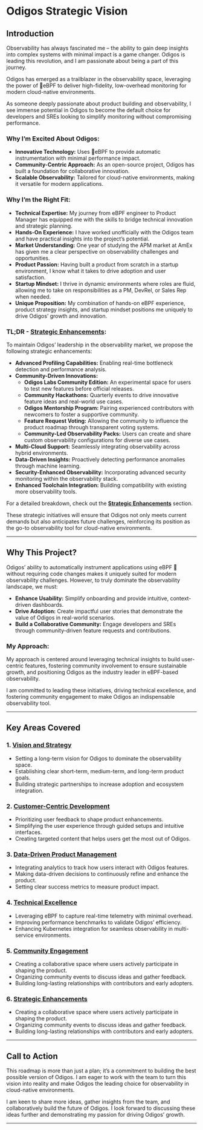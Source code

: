 # **Odigos Strategic Vision**  

## **Introduction**  
Observability has always fascinated me – the ability to gain deep insights into complex systems with minimal impact is a game changer. Odigos is leading this revolution, and I am passionate about being a part of this journey.  

Odigos has emerged as a trailblazer in the observability space, leveraging the power of 🐝eBPF to deliver high-fidelity, low-overhead monitoring for modern cloud-native environments.  

As someone deeply passionate about product building and observability, I see immense potential in Odigos to become the default choice for developers and SREs looking to simplify monitoring without compromising performance.  

### **Why I’m Excited About Odigos:**  
- **Innovative Technology:** Uses 🐝eBPF to provide automatic instrumentation with minimal performance impact.  
- **Community-Centric Approach:** As an open-source project, Odigos has built a foundation for collaborative innovation.  
- **Scalable Observability:** Tailored for cloud-native environments, making it versatile for modern applications.  

### **Why I’m the Right Fit:**  
- **Technical Expertise:** My journey from eBPF engineer to Product Manager has equipped me with the skills to bridge technical innovation and strategic planning.  
- **Hands-On Experience:** I have worked unofficially with the Odigos team and have practical insights into the project’s potential.  
- **Market Understanding:** One year of studying the APM market at AmEx has given me a clear perspective on observability challenges and opportunities.  
- **Product Passion:** Having built a product from scratch in a startup environment, I know what it takes to drive adoption and user satisfaction.  
- **Startup Mindset:** I thrive in dynamic environments where roles are fluid, allowing me to take on responsibilities as a PM, DevRel, or Sales Rep when needed.  
- **Unique Proposition:** My combination of hands-on eBPF experience, product strategy insights, and startup mindset positions me uniquely to drive Odigos’ growth and innovation.  


### **TL;DR - [Strategic Enhancements](./StrategicEnhancements.md):**  
To maintain Odigos’ leadership in the observability market, we propose the following strategic enhancements:  
- **Advanced Profiling Capabilities:** Enabling real-time bottleneck detection and performance analysis.   
- **Community-Driven Innovations:**  
  - **Odigos Labs Community Edition:** An experimental space for users to test new features before official releases.  
  - **Community Hackathons:** Quarterly events to drive innovative feature ideas and real-world use cases.  
  - **Odigos Mentorship Program:** Pairing experienced contributors with newcomers to foster a supportive community.  
  - **Feature Request Voting:** Allowing the community to influence the product roadmap through transparent voting systems.  
  - **Community-Led Observability Packs:** Users can create and share custom observability configurations for diverse use cases. 
- **Multi-Cloud Support:** Seamlessly integrating observability across hybrid environments.  
- **Data-Driven Insights:** Proactively detecting performance anomalies through machine learning.  
- **Security-Enhanced Observability:** Incorporating advanced security monitoring within the observability stack.  
- **Enhanced Toolchain Integration:** Building compatibility with existing more observability tools.

For a detailed breakdown, check out the **[Strategic Enhancements](./StrategicEnhancements.md)** section.  

These strategic initiatives will ensure that Odigos not only meets current demands but also anticipates future challenges, reinforcing its position as the go-to observability tool for cloud-native environments.  

--- 

## **Why This Project?**  
Odigos’ ability to automatically instrument applications using eBPF 🐝 without requiring code changes makes it uniquely suited for modern observability challenges. However, to truly dominate the observability landscape, we must:  
- **Enhance Usability:** Simplify onboarding and provide intuitive, context-driven dashboards.  
- **Drive Adoption:** Create impactful user stories that demonstrate the value of Odigos in real-world scenarios.  
- **Build a Collaborative Community:** Engage developers and SREs through community-driven feature requests and contributions.  

### **My Approach:**  
My approach is centered around leveraging technical insights to build user-centric features, fostering community involvement to ensure sustainable growth, and positioning Odigos as the industry leader in eBPF-based observability.  

I am committed to leading these initiatives, driving technical excellence, and fostering community engagement to make Odigos an indispensable observability tool.  

---

## **Key Areas Covered**  

### **1. [Vision and Strategy](./Vision.md)**
- Setting a long-term vision for Odigos to dominate the observability space.  
- Establishing clear short-term, medium-term, and long-term product goals.  
- Building strategic partnerships to increase adoption and ecosystem integration.  

### **2. [Customer-Centric Development](./CustomerCentricDevelopment.md)**  
- Prioritizing user feedback to shape product enhancements.  
- Simplifying the user experience through guided setups and intuitive interfaces.  
- Creating targeted content that helps users get the most out of Odigos.  

### **3. [Data-Driven Product Management](./Data-DrivenProductManagement.md)**  
- Integrating analytics to track how users interact with Odigos features.  
- Making data-driven decisions to continuously refine and enhance the product.  
- Setting clear success metrics to measure product impact.  

### **4. [Technical Excellence](./TechnicalExcellence.md)**  
- Leveraging eBPF to capture real-time telemetry with minimal overhead.  
- Improving performance benchmarks to validate Odigos’ efficiency.  
- Enhancing Kubernetes integration for seamless observability in multi-service environments.  

### **5. [Community Engagement](./CommunityEngagement.md)**  
- Creating a collaborative space where users actively participate in shaping the product.  
- Organizing community events to discuss ideas and gather feedback.  
- Building long-lasting relationships with contributors and early adopters.  

### **6. [Strategic Enhancements](./StrategicEnhancements.md)**  
- Creating a collaborative space where users actively participate in shaping the product.  
- Organizing community events to discuss ideas and gather feedback.  
- Building long-lasting relationships with contributors and early adopters.  


---

## **Call to Action**  
This roadmap is more than just a plan; it’s a commitment to building the best possible version of Odigos. I am eager to work with the team to turn this vision into reality and make Odigos the leading choice for observability in cloud-native environments.  

I am keen to share more ideas, gather insights from the team, and collaboratively build the future of Odigos. I look forward to discussing these ideas further and demonstrating my passion for driving Odigos’ growth.  

---
